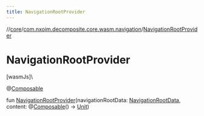 ```yaml
---
title: NavigationRootProvider
---
```

//[core](../../index.html)/[com.nxoim.decomposite.core.wasm.navigation](index.html)/[NavigationRootProvider](-navigation-root-provider.html)



# NavigationRootProvider



[wasmJs]\




@[Composable](https://developer.android.com/reference/kotlin/androidx/compose/runtime/Composable.html)



fun [NavigationRootProvider](-navigation-root-provider.html)(navigationRootData: [NavigationRootData](../com.nxoim.decomposite.core.common.navigation/-navigation-root-data/index.html), content: @[Composable](https://developer.android.com/reference/kotlin/androidx/compose/runtime/Composable.html)() -&gt; [Unit](https://kotlinlang.org/api/latest/jvm/stdlib/kotlin/-unit/index.html))




